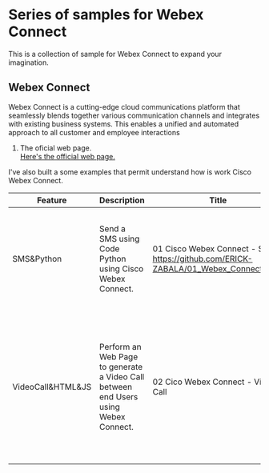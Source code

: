 # Series of samples for Webex Connect
This is a collection of sample for Webex Connect to expand your imagination.

## Webex Connect
Webex Connect is a cutting-edge cloud communications platform that seamlessly blends together various communication channels and integrates with existing business systems. This enables a unified and automated approach to all customer and employee interactions

1. The oficial web page. <br>
[Here's the official web page.](https://www.webex.com/products/cpaas.html)

I've also built a some examples that permit understand how is work Cisco Webex Connect. 

|Feature|Description|Title|Notes|
|---|---|---|---|
| SMS&Python | Send a SMS using Code Python using Cisco Webex Connect.  | 01 Cisco Webex Connect - SMS https://github.com/ERICK-ZABALA/01_Webex_Connect_SMS | Send a Message SMS via Python to your Mobile Phone using Webex Connect. |
| VideoCall&HTML&JS | Perform an Web Page to generate a Video Call between end Users using Webex Connect.  | 02 Cico Webex Connect - Video Call | Perform a video call using a web page in your Desktop and Mobile Phone and Cisco Webex Connect. |
